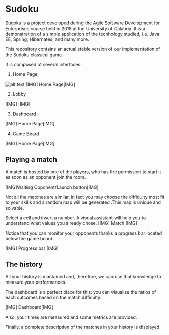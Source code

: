 # Sudoku

Sudoku is a project developed during the Agile Software Development for Enterprises course held in 2018 at the University of Calabria.
It is a demonstration of a simple application of the tecnhology studied, i.e. Java EE, Spring, Hibernates, and many more.

This repository contains an actual stable version of our implementation of the Sudoku classical game.

It is composed of several interfaces:

  1. Home Page
  
  ![alt text](https://imgur.com/a/LQVadsl)
[IMG] Home Page[IMG]

  2. Lobby
  
[IMG] [IMG]

  3. Dashboard
  
[IMG] Home Page[IMG]

  4. Game Board
  
[IMG] Home Page[IMG]
  
## Playing a match

A match is hosted by one of the players, who has the permission to start it as soon as an opponent join the room.

[IMG]Waiting Opponent/Launch button[IMG]

Not all the matches are similar, in fact you may choose the difficulty most fit to your skills and a random map will be generated .This map is unique and solvable.

Select a cell and insert a number. A visual assistant will help you to understand what values you already chose.
[IMG] Match [IMG]

Notice that you can monitor your opponents thanks a progress bar located below the game board.

[IMG] Progress bar [IMG]

## The history

All your history is mantained and, therefore, we can use that knowledge to measure your performances.

The dashboard is a perfect place for this: you can visualize the ratios of each outcomes based on the match difficulty.

[IMG] Dashboard[IMG]

Also, your times are measured and some metrics are provided.

Finally, a complete description of the matches in your history is displayed.
